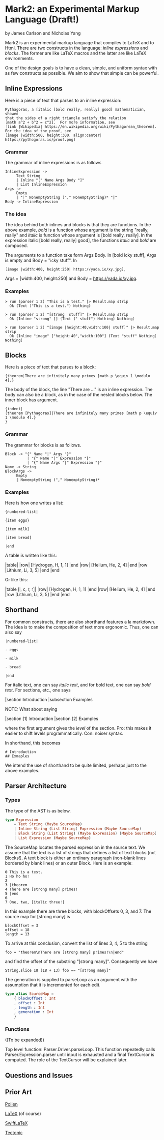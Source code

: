 # Mark2: an Experimental Markup Language (Draft!)

by James Carlson and Nicholas Yang


Mark2 is an experimental markup language that compiles to LaTeX and to Html.   There are two constructs in the language: _inline expressions_ and _blocks_.
The former are like LaTeX macros and the latter are like LaTeX environments.

One of the design goals is to have a clean, simple, and uniform syntax with as few
constructs as possible.  We aim to show that simple can be powerful.

## Inline Expressions

Here is a piece of text that parses to an inline expression:

	Pythagoras, a [italic [bold really, really] good] mathematician, showed
	that the sides of a right triangle satisfy the relation
	[math a^2 + b^2 = c^2].  For more information, see
	[link |Wikipedia| https://en.wikipedia.org/wiki/Pythagorean_theorem].
	For the idea of the proof, see
	[image |width:500, height:300, align:center| https://pythogoras.io/proof.png]


### Grammar

The grammar of inline expressions is as follows.

	InlineExpression ->   
         Text String
         | Inline "[" Name Args Body "]"
         | List InlineExpression
	Args -> 
         Empty 
         | "|" NonemptyString ("," NonemptyString)* "|"
	Body -> InlineExpression


### The idea

The idea behind both inlines and blocks is that they are functions. In the
above example, _bold_ is a function whose argument is the string "really, really"
 and _italic_ is function whose argument is [bold really, really]. In the
 expression italic [bold really, really] good], the functions _italic_ and
 _bold_ are composed.

The arguments to a function take form Args Body.  In [bold icky stuff],
Args is empty and Body = "icky stuff".  In

	[image |width:400, height:250| https://yada.io/xy.jpg],

Args = |width:400, height:250| and Body = https://yada.io/xy.jpg.


### Examples

```
> run (parser 1 2) "This is a test." |> Result.map strip
  Ok (Text ("This is a test.") Nothing)

> run (parser 1 2) "[strong  stuff]" |> Result.map strip
  Ok (Inline "strong" [] (Text (" stuff") Nothing) Nothing)

> run (parser 1 2) "[image |height:40,width:100| stuff]" |> Result.map strip
  Ok (Inline "image" ["height:40","width:100"] (Text "stuff" Nothing) Nothing)
```

## Blocks

Here is a piece of text that parses to a block:

	{theorem|There are infinitely many primes [math p \equiv 1 \modulo 4].}

The body of the block, the line "There are ..." is an inline expression.
The body can also be a block, as in the case of the nested blocks below.
The inner block has argument.

	{indent|
    {theorem [Pythagoras]|There are infinitely many primes [math p \equiv 1 \modulo 4].}
	}


### Grammar

The grammar for blocks is as follows.

	Block -> "{" Name "|" Args "}"
			  | "{" Name "|" Expression "}"
			  | "{" Name Args "|" Expression "}"
	Name -> String
    BlockArgs -> 
         Empty 
         | NonemptyString ("," NonemptyString)* 

### Examples

Here is how one writes a list:

	{numbered-list|

	{item eggs}

	[item milk]

	[item bread]

	|end

A table is written like this:

|table|
  |row| [Hydrogen, H, 1, 1] |end
  |row| [Helium, He, 2, 4]  |end
  |row |Lithium, Li, 3, 5]  |end
|end

Or like this:

|table [l, c, r, r]|
  |row| [Hydrogen, H, 1, 1] |end
  |row| [Helium, He, 2, 4]  |end
  |row |Lithium, Li, 3, 5]  |end
|end


## Shorthand

For common constructs, there are also shorthand features
a la markdown. The idea is to make the composition of text more ergonomic.
Thus, one can also say

	|numbered-list|

	- eggs

	- milk

	- bread

	|end

For italic text, one can say _italic text_, and for bold text, one can say *bold text*.
For sections, etc., one says

|section Introduction
|subsection Examples

NOTE: What about saying

|section [1] Introduction
|section [2] Examples

where the first argument gives the _level_ of the section.
Pro: this makes it easier to shift levels programmatically.
Con: noiser syntax.

In shorthand, this becomes

	# Introduction
	## Exmaples

We intend the use of shorthand to be quite limited, perhaps just to the above examples.

## Parser Architecture

### Types

The type of the AST is as below.

```elm
type Expression
	= Text String (Maybe SourceMap)
	| Inline String (List String) Expression (Maybe SourceMap)
	| Block String (List String) (Maybe Expression) (Maybe SourceMap)
	| List Expression (Maybe SourceMap)
```

The SourceMap locates the parsed expression in the source text.
We assume that the text is a list of strings that defines
a list of text blocks (not Blocks!).  A text block is either
an ordinary paragraph (non-blank lines bordered by blank lines)
or an outer Block.  Here is an example:

	0 This is a test.
	1 Ho ho ho!
	2
	3 |theorem
	4 There are [strong many] primes!
	5 |end
	6
	7 One, two, [italic three!]

In this example there are three blocks, with blockOffsets
0, 3, and 7.  The source map for [strong many] is

	blockOffset = 3
	offset = 18
	length = 13

To arrive at this conclusion, convert the list of
lines 3, 4, 5 to the string

	foo = "theorem\nThere are [strong many] primes!\n|end"

and find the offset of the substring "[strong many]".
Consequently we have

	String.slice 18 (18 + 13) foo == "[strong many]"

The generation is supplied to parseLoop as an argument
with the assumption that it is incremented for each
edit.


```elm
type alias SourceMap =
	{ blockOffset : Int
	, offset : Int
	, length : Int
	, generation : Int
	}
```

### Functions

((To be expanded))

Top level function: Parser.Driver.parseLoop.  This function repeatedly
calls Parser.Expression.parser until input is exhausted and a final
TextCursor is computed.  The role of the TextCursor will be explained
later.

## Questions and Issues


## Prior Art

[Pollen](https://docs.racket-lang.org/pollen/)

[LaTeX](https://www.latex-project.org/) (of course)

[SwiftLaTeX](https://github.com/SwiftLaTeX/SwiftLaTeX)

[Tectonic](https://tectonic-typesetting.github.io/en-US/)
